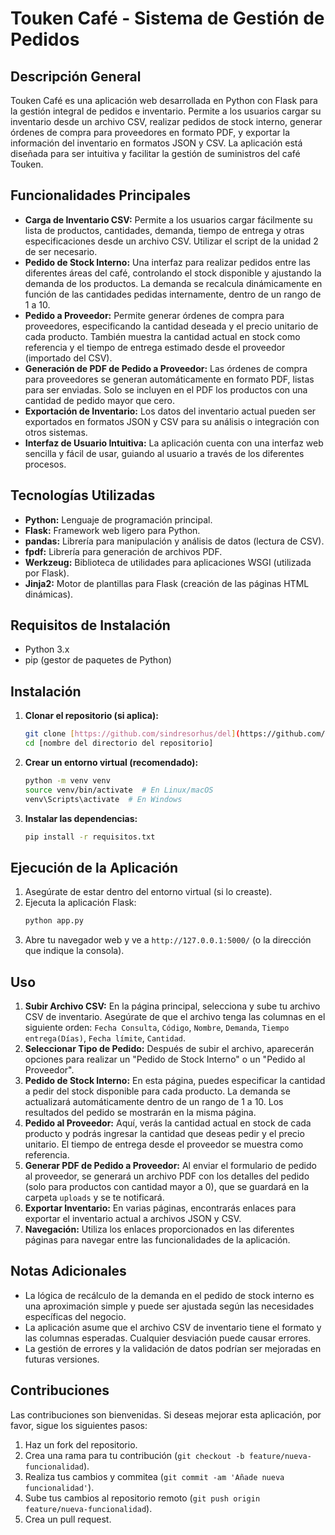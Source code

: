 
# Touken Café - Sistema de Gestión de Pedidos

## Descripción General

Touken Café es una aplicación web desarrollada en Python con Flask para la gestión integral de pedidos e inventario. Permite a los usuarios cargar su inventario desde un archivo CSV, realizar pedidos de stock interno, generar órdenes de compra para proveedores en formato PDF, y exportar la información del inventario en formatos JSON y CSV. La aplicación está diseñada para ser intuitiva y facilitar la gestión de suministros del café Touken.

## Funcionalidades Principales

* **Carga de Inventario CSV:** Permite a los usuarios cargar fácilmente su lista de productos, cantidades, demanda, tiempo de entrega y otras especificaciones desde un archivo CSV. Utilizar el script de la unidad 2 de ser necesario.
* **Pedido de Stock Interno:** Una interfaz para realizar pedidos entre las diferentes áreas del café, controlando el stock disponible y ajustando la demanda de los productos. La demanda se recalcula dinámicamente en función de las cantidades pedidas internamente, dentro de un rango de 1 a 10.
* **Pedido a Proveedor:** Permite generar órdenes de compra para proveedores, especificando la cantidad deseada y el precio unitario de cada producto. También muestra la cantidad actual en stock como referencia y el tiempo de entrega estimado desde el proveedor (importado del CSV).
* **Generación de PDF de Pedido a Proveedor:** Las órdenes de compra para proveedores se generan automáticamente en formato PDF, listas para ser enviadas. Solo se incluyen en el PDF los productos con una cantidad de pedido mayor que cero.
* **Exportación de Inventario:** Los datos del inventario actual pueden ser exportados en formatos JSON y CSV para su análisis o integración con otros sistemas.
* **Interfaz de Usuario Intuitiva:** La aplicación cuenta con una interfaz web sencilla y fácil de usar, guiando al usuario a través de los diferentes procesos.

## Tecnologías Utilizadas

* **Python:** Lenguaje de programación principal.
* **Flask:** Framework web ligero para Python.
* **pandas:** Librería para manipulación y análisis de datos (lectura de CSV).
* **fpdf:** Librería para generación de archivos PDF.
* **Werkzeug:** Biblioteca de utilidades para aplicaciones WSGI (utilizada por Flask).
* **Jinja2:** Motor de plantillas para Flask (creación de las páginas HTML dinámicas).

## Requisitos de Instalación

* Python 3.x
* pip (gestor de paquetes de Python)

## Instalación

1.  **Clonar el repositorio (si aplica):**
    ```bash
    git clone [https://github.com/sindresorhus/del](https://github.com/sindresorhus/del)
    cd [nombre del directorio del repositorio]
    ```

2.  **Crear un entorno virtual (recomendado):**
    ```bash
    python -m venv venv
    source venv/bin/activate  # En Linux/macOS
    venv\Scripts\activate  # En Windows
    ```

3.  **Instalar las dependencias:**
    ```bash
    pip install -r requisitos.txt
    ```

## Ejecución de la Aplicación

1.  Asegúrate de estar dentro del entorno virtual (si lo creaste).
2.  Ejecuta la aplicación Flask:
    ```bash
    python app.py
    ```
3.  Abre tu navegador web y ve a `http://127.0.0.1:5000/` (o la dirección que indique la consola).

## Uso

1.  **Subir Archivo CSV:** En la página principal, selecciona y sube tu archivo CSV de inventario. Asegúrate de que el archivo tenga las columnas en el siguiente orden: `Fecha Consulta`, `Código`, `Nombre`, `Demanda`, `Tiempo entrega(Días)`, `Fecha límite`, `Cantidad`.
2.  **Seleccionar Tipo de Pedido:** Después de subir el archivo, aparecerán opciones para realizar un "Pedido de Stock Interno" o un "Pedido al Proveedor".
3.  **Pedido de Stock Interno:** En esta página, puedes especificar la cantidad a pedir del stock disponible para cada producto. La demanda se actualizará automáticamente dentro de un rango de 1 a 10. Los resultados del pedido se mostrarán en la misma página.
4.  **Pedido al Proveedor:** Aquí, verás la cantidad actual en stock de cada producto y podrás ingresar la cantidad que deseas pedir y el precio unitario. El tiempo de entrega desde el proveedor se muestra como referencia.
5.  **Generar PDF de Pedido a Proveedor:** Al enviar el formulario de pedido al proveedor, se generará un archivo PDF con los detalles del pedido (solo para productos con cantidad mayor a 0), que se guardará en la carpeta `uploads` y se te notificará.
6.  **Exportar Inventario:** En varias páginas, encontrarás enlaces para exportar el inventario actual a archivos JSON y CSV.
7.  **Navegación:** Utiliza los enlaces proporcionados en las diferentes páginas para navegar entre las funcionalidades de la aplicación.

## Notas Adicionales 
* La lógica de recálculo de la demanda en el pedido de stock interno es una aproximación simple y puede ser ajustada según las necesidades específicas del negocio.
* La aplicación asume que el archivo CSV de inventario tiene el formato y las columnas esperadas. Cualquier desviación puede causar errores.
* La gestión de errores y la validación de datos podrían ser mejoradas en futuras versiones.
  
 ## Contribuciones
Las contribuciones son bienvenidas. Si deseas mejorar esta aplicación, por favor, sigue los siguientes pasos:
  1. Haz un fork del repositorio.
  2. Crea una rama para tu contribución (`git checkout -b feature/nueva-funcionalidad`).
  3. Realiza tus cambios y commitea (`git commit -am 'Añade nueva funcionalidad'`).
  4. Sube tus cambios al repositorio remoto (`git push origin feature/nueva-funcionalidad`).
  5. Crea un pull request.   
